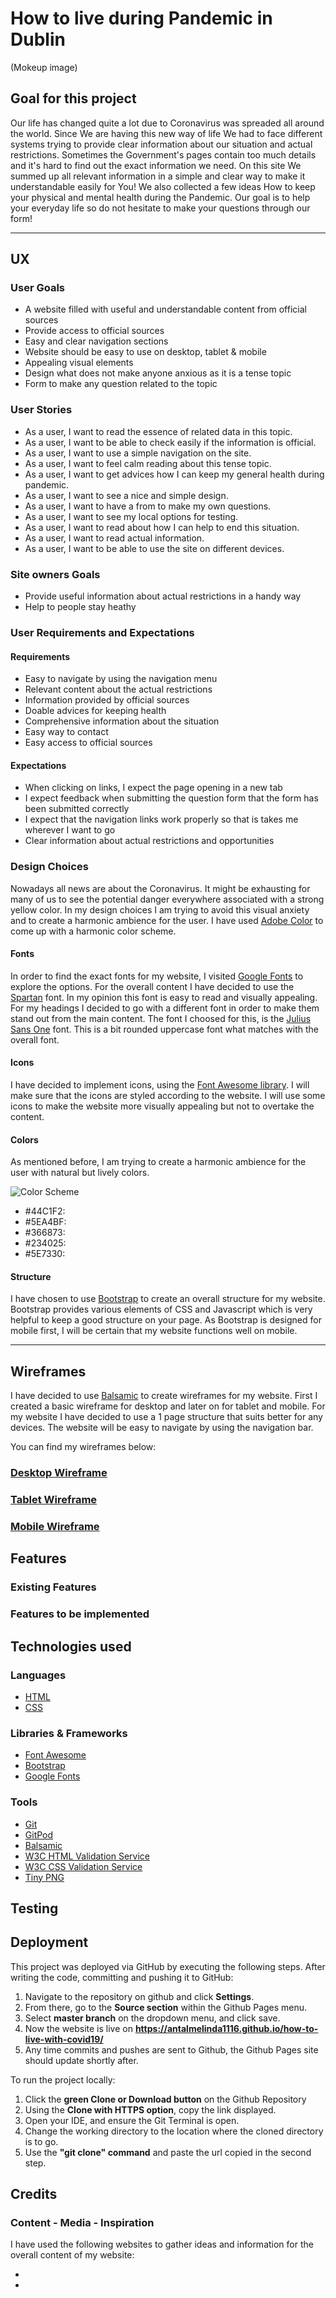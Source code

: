 # **How to live during Pandemic in Dublin**

(Mokeup image)

## **Goal for this project** 

Our life has changed quite a lot due to Coronavirus was spreaded all around the world. 
Since We are having this new way of life We had to face different systems trying to provide clear information about our situation and actual restrictions.
Sometimes the Government's pages contain too much details and it's hard to find out the exact information we need.
On this site We summed up all relevant information in a simple and clear way to make it understandable easily for You!
We also collected a few ideas How to keep your physical and mental health during the Pandemic.
Our goal is to help your everyday life so do not hesitate to make your questions through our form!

---

## **UX**

### **User Goals**

* A website filled with useful and understandable content from official sources
* Provide access to official sources
* Easy and clear navigation sections
* Website should be easy to use on desktop, tablet & mobile
* Appealing visual elements
* Design what does not make anyone anxious as it is a tense topic 
* Form to make any question related to the topic

### **User Stories**

* As a user, I want to read the essence of related data in this topic.
* As a user, I want to be able to check easily if the information is official.
* As a user, I want to use a simple navigation on the site.
* As a user, I want to feel calm reading about this tense topic.
* As a user, I want to get advices how I can keep my general health during pandemic.
* As a user, I want to see a nice and simple design.
* As a user, I want to have a from to make my own questions.
* As a user, I want to see my local options for testing.
* As a user, I want to read about how I can help to end this situation.
* As a user, I want to read actual information.
* As a user, I want to be able to use the site on different devices.

### **Site owners Goals**

* Provide useful information about actual restrictions in a handy way
* Help to people stay heathy

### **User Requirements and Expectations**

#### Requirements

* Easy to navigate by using the navigation menu
* Relevant content about the actual restrictions 
* Information provided by official sources
* Doable advices for keeping health
* Comprehensive information about the situation
* Easy way to contact 
* Easy access to official sources

#### Expectations

* When clicking on links, I expect the page opening in a new tab
* I expect feedback when submitting the question form that the form has been submitted correctly
* I expect that the navigation links work properly so that is takes me wherever I want to go
* Clear information about actual restrictions and opportunities

### **Design Choices**

Nowadays all news are about the Coronavirus. It might be exhausting for many of us to see the potential danger everywhere associated with a strong yellow color.
In my design choices I am trying to avoid this visual anxiety and to create a harmonic ambience for the user.
I have used [Adobe Color](https://color.adobe.com/) to come up with a harmonic color scheme.

#### Fonts

In order to find the exact fonts for my website, I visited [Google Fonts](https://fonts.google.com/ "Google Fonts") to explore the options.
For the overall content I have decided to use the [Spartan](https://fonts.google.com/specimen/Spartan?query=spartan#standard-styles "Google fonts: Spartan") font. In my opinion this font is easy to read and visually appealing.
For my headings I decided to go with a different font in order to make them stand out from the main content. The font I choosed for this, is the [Julius Sans One](https://fonts.google.com/specimen/Julius+Sans+One?query=ju#standard-styles "Google Fonts: Julius Sans One") font.
This is a bit rounded uppercase font what matches with the overall font.

#### Icons

I have decided to implement icons, using the [Font Awesome library](https://fontawesome.com/ "Font Awesome"). I will make sure that the icons are styled according to the website. I will use some icons to make the website more visually appealing but not to overtake the content.

#### Colors

As mentioned before, I am trying to create a harmonic ambience for the user with natural but lively colors.

![Color Scheme](wireframes/color-scheme.jpeg)

* #44C1F2: 
* #5EA4BF:
* #366873:
* #234025:
* #5E7330:

#### Structure

I have chosen to use [Bootstrap](https://getbootstrap.com/) to create an overall structure for my website. 
Bootstrap provides various elements of CSS and Javascript which is very helpful to keep a good structure on your page. 
As Bootstrap is designed for mobile first, I will be certain that my website functions well on mobile.

--- 

## **Wireframes**

I have decided to use [Balsamic](https://balsamiq.com/wireframes/) to create wireframes for my website. 
First I created a basic wireframe for desktop and later on for tablet and mobile. 
For my website I have decided to use a 1 page structure that suits better for any devices.
The website will be easy to navigate by using the navigation bar.

You can find my wireframes below:

### [Desktop Wireframe](wireframes/desktop-wireframe.pdf)

### [Tablet Wireframe](wireframes/tablet-wireframe.pdf)

### [Mobile Wireframe](wireframes/mobile-wireframe.pdf)

## **Features**

### **Existing Features**

### **Features to be implemented**

## **Technologies used**

### **Languages**

* [HTML](https://en.wikipedia.org/wiki/HTML)
* [CSS](https://en.wikipedia.org/wiki/Cascading_Style_Sheets)

### **Libraries & Frameworks**

* [Font Awesome](https://fontawesome.com/)
* [Bootstrap](https://getbootstrap.com/)
* [Google Fonts](https://fonts.google.com/)

### **Tools**
* [Git](https://git-scm.com/)
* [GitPod](https://www.gitpod.io/)
* [Balsamic](https://balsamiq.com/wireframes/)
* [W3C HTML Validation Service](https://validator.w3.org/)
* [W3C CSS Validation Service](https://jigsaw.w3.org/css-validator/)
* [Tiny PNG](https://tinypng.com/)

## **Testing**

## **Deployment**

This project was deployed via GitHub by executing the following steps.
After writing the code, committing and pushing it to GitHub:

1. Navigate to the repository on github and click **Settings**.
1. From there, go to the **Source section** within the Github Pages menu.
1. Select **master branch** on the dropdown menu, and click save.
1. Now the website is live on **https://antalmelinda1116.github.io/how-to-live-with-covid19/**
1. Any time commits and pushes are sent to Github, the Github Pages site should update shortly after.

To run the project locally:

1. Click the **green Clone or Download button** on the Github Repository
1. Using the **Clone with HTTPS option**, copy the link displayed.
1. Open your IDE, and ensure the Git Terminal is open.
1. Change the working directory to the location where the cloned directory is to go.
1. Use the **"git clone" command** and paste the url copied in the second step.

## **Credits**

### Content - Media - Inspiration

I have used the following websites to gather ideas and information for the overall content of my website: 

*
*


